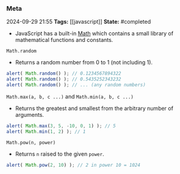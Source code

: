 ### Meta
2024-09-29 21:55
**Tags:** [[javascript]]
**State:** #completed 

- JavaScript has a built-in [Math]([[js_obj_Math]]) which contains a small library of mathematical functions and constants.

`Math.random`
- Returns a random number from 0 to 1 (not including 1).

```JavaScript title:app.js
alert( Math.random() ); // 0.1234567894322
alert( Math.random() ); // 0.5435252343232
alert( Math.random() ); // ... (any random numbers)
```

`Math.max(a, b, c ...)` and `Math.min(a, b, c ...)`
- Returns the greatest and smallest from the arbitrary number of arguments.

```JavaScript title:app.js
alert( Math.max(3, 5, -10, 0, 1) ); // 5
alert( Math.min(1, 2) ); // 1
```

`Math.pow(n, power)`
- Returns `n` raised to the given `power`.

```JavaScript title:app.js
alert( Math.pow(2, 10) ); // 2 in power 10 = 1024
```